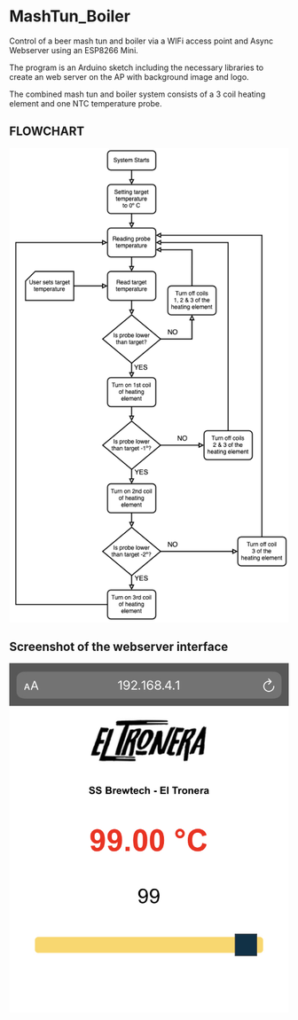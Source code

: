 # MashTun_Boiler

Control of a beer mash tun and boiler via a WIFi access point and Async Webserver using an ESP8266 Mini.

The program is an Arduino sketch including the necessary libraries to create an web server on the AP with background image and logo.

The combined mash tun and boiler system consists of a 3 coil heating element and one NTC temperature probe.

## FLOWCHART
![System flowchart](Flowchart_MashTun_Boiler.png)


## Screenshot of the webserver interface
![Screenshot](Screenshot.jpg)
